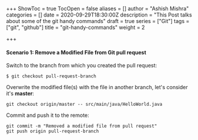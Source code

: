 +++
ShowToc = true
TocOpen = false
aliases = []
author = "Ashish Mishra"
categories = []
date = 2020-09-29T18:30:00Z
description = "This Post talks about some of the git handy commands"
draft = true
series = ["Git"]
tags = ["git", "github"]
title = "git-handy-commands"
weight = 2

+++
#### Scenario 1: Remove a Modified File from Git pull request

Switch to the branch from which you created the pull request:

    $ git checkout pull-request-branch

Overwrite the modified file(s) with the file in another branch, let's consider it's **master**:

    git checkout origin/master -- src/main/java/HelloWorld.java

Commit and push it to the remote:

    git commit -m "Removed a modified file from pull request"
    git push origin pull-request-branch